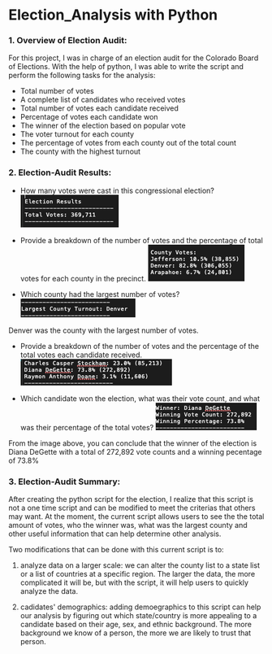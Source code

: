 # Election_Analysis with Python

### 1. Overview of Election Audit:

For this project, I was in charge of an election audit for the Colorado Board of Elections. With the help of python, I was able to write the script and perform the following tasks for the analysis:

- Total number of votes
- A complete list of candidates who received votes
- Total number of votes each candidate received
- Percentage of votes each candidate won
- The winner of the election based on popular vote
- The voter turnout for each county
- The percentage of votes from each county out of the total count
- The county with the highest turnout


### 2. Election-Audit Results: 

- How many votes were cast in this congressional election?
![alt text](https://github.com/mquimi/Election_Analysis/blob/main/Images/Congressional%20election.png)


- Provide a breakdown of the number of votes and the percentage of total votes for each county in the precinct.
![alt text](https://github.com/mquimi/Election_Analysis/blob/main/Images/County%20Votes.png)

- Which county had the largest number of votes?
![alt text](https://github.com/mquimi/Election_Analysis/blob/main/Images/largest%20county.png)

Denver was the county with the largest number of votes.

- Provide a breakdown of the number of votes and the percentage of the total votes each candidate received.
![alt text](https://github.com/mquimi/Election_Analysis/blob/main/Images/percentage.png)

- Which candidate won the election, what was their vote count, and what was their percentage of the total votes?
![alt text](https://github.com/mquimi/Election_Analysis/blob/main/Images/winner.png)

From the image above, you can conclude that the winner of the election is Diana DeGette with a total of 272,892 vote counts and a winning pecentage of 73.8%
### 3. Election-Audit Summary: 


After creating the python script for the election, I realize that this script is not a one time script and can be modified to meet the criterias that others may want. At the moment, the current script allows users to see the the total amount of votes, who the winner was, what was the largest county and other useful information that can help determine other analysis. 

Two modifications that can be done with this current script is to:

1. analyze data on a larger scale: we can alter the county list to a state list or a list of countries at a specific region. The larger the data, the more complicated it will be, but with the script, it will help users to quickly analyze the data.


2. cadidates' demographics: adding demoegraphics to this script can help our analysis by figuring out which state/country is more appealing to a candidate based on their age, sex, and ethnic background. The more background we know of a person, the more we are likely to trust that person. 

